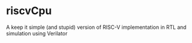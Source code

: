 # riscvCpu
A keep it simple (and stupid) version of RISC-V implementation in RTL and simulation using Verilator
